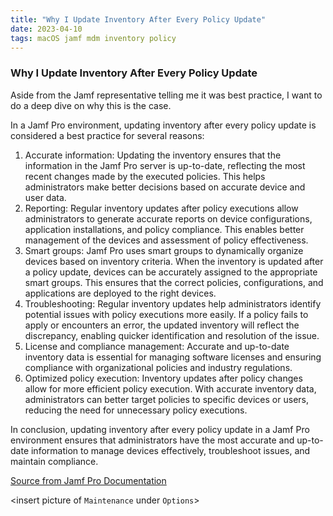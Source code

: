 ```yaml
---
title: "Why I Update Inventory After Every Policy Update"
date: 2023-04-10
tags: macOS jamf mdm inventory policy
---
```


### Why I Update Inventory After Every Policy Update

Aside from the Jamf representative telling me it was best practice, I want to do a deep dive on why this is the case.

In a Jamf Pro environment, updating inventory after every policy update is considered a best practice for several reasons:

1. Accurate information: Updating the inventory ensures that the information in the Jamf Pro server is up-to-date, reflecting the most recent changes made by the executed policies. This helps administrators make better decisions based on accurate device and user data.
2. Reporting: Regular inventory updates after policy executions allow administrators to generate accurate reports on device configurations, application installations, and policy compliance. This enables better management of the devices and assessment of policy effectiveness.
3. Smart groups: Jamf Pro uses smart groups to dynamically organize devices based on inventory criteria. When the inventory is updated after a policy update, devices can be accurately assigned to the appropriate smart groups. This ensures that the correct policies, configurations, and applications are deployed to the right devices.
4. Troubleshooting: Regular inventory updates help administrators identify potential issues with policy executions more easily. If a policy fails to apply or encounters an error, the updated inventory will reflect the discrepancy, enabling quicker identification and resolution of the issue.
5. License and compliance management: Accurate and up-to-date inventory data is essential for managing software licenses and ensuring compliance with organizational policies and industry regulations.
6. Optimized policy execution: Inventory updates after policy changes allow for more efficient policy execution. With accurate inventory data, administrators can better target policies to specific devices or users, reducing the need for unnecessary policy executions.

In conclusion, updating inventory after every policy update in a Jamf Pro environment ensures that administrators have the most accurate and up-to-date information to manage devices effectively, troubleshoot issues, and maintain compliance.

[Source from Jamf Pro Documentation](https://learn.jamf.com/bundle/jamf-pro-documentation-current/page/Computer_Inventory_Information.html)

<insert picture of `Maintenance` under `Options`>
